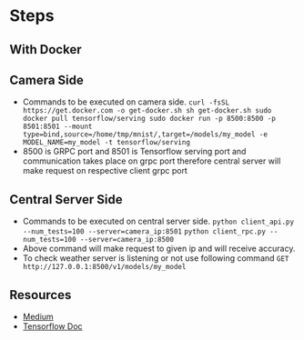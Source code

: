 # Steps

## With Docker

## Camera Side

* Commands to be executed on camera side.
`curl -fsSL https://get.docker.com -o get-docker.sh
sh get-docker.sh
sudo docker pull tensorflow/serving
sudo docker run -p 8500:8500 -p 8501:8501 --mount type=bind,source=/home/tmp/mnist/,target=/models/my_model -e MODEL_NAME=my_model -t tensorflow/serving`
* 8500 is GRPC port and 8501 is Tensorflow serving port and communication takes place on grpc port therefore central server will make request on respective client grpc port

## Central Server Side

* Commands to be executed on central server side.
`python client_api.py --num_tests=100 --server=camera_ip:8501`
`python client_rpc.py --num_tests=100 --server=camera_ip:8500`
* Above command will make request to given ip and will receive accuracy. 
* To check weather server is listening or not use following command
`GET http://127.0.0.1:8500/v1/models/my_model`

## Resources

* [Medium](https://medium.freecodecamp.org/how-to-deploy-tensorflow-models-to-production-using-tf-serving-4b4b78d41700)
* [Tensorflow Doc](https://www.tensorflow.org/tfx/serving/serving_basic)